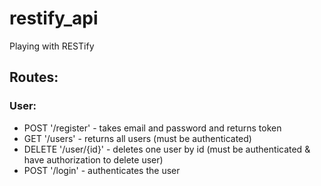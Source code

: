 # restify_api
Playing with RESTify

## Routes:

### User:

* POST    '/register'     - takes email and password and returns token
* GET     '/users'        - returns all users (must be authenticated)
* DELETE  '/user/{id}'    - deletes one user by id (must be authenticated & have authorization to delete user)
* POST    '/login'        - authenticates the user



